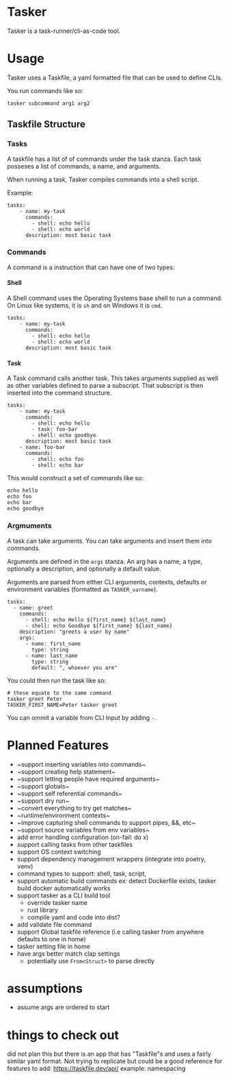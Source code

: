 # Tasker
Tasker is a task-runner/cli-as-code tool.

# Usage
Tasker uses a Taskfile, a yaml formatted file that can be used to define CLIs.

You run commands like so:
```
tasker subcommand arg1 arg2
```

## Taskfile Structure
### Tasks
A taskfile has a list of of commands under the task stanza. Each task posseses a list of commands, a name, and arguments.

When running a task, Tasker compiles commands into a shell script.

Example:
```
tasks:
    - name: my-task
      commands:
        - shell: echo hello
        - shell: echo world
      description: most basic task
```
### Commands
A command is a instruction that can have one of two types:
#### Shell
A Shell command uses the Operating Systems base shell to run a command. On Linux like systems, it is `sh` and on Windows it is `cmd`.

```
tasks:
    - name: my-task
      commands:
        - shell: echo hello
        - shell: echo world
      description: most basic task
```
#### Task
A Task command calls another task. This takes arguments supplied as well as other variables defined to parse a subscript. That subscript is then inserted into the command structure.

```
tasks:
    - name: my-task
      commands:
        - shell: echo hello
        - task: foo-bar
        - shell: echo goodbye
      description: most basic task
    - name: foo-bar
      commands:
        - shell: echo foo
        - shell: echo bar
```

This would construct a set of commands like so:
```
echo hello
echo foo
echo bar
echo goodbye
```

### Argmuments
A task can take arguments. You can take arguments and insert them into commands.

Arguments are defined in the `args` stanza. An arg has a name, a type, optionally a description, and optionally a default value.

Arguments are parsed from either CLI arguments, contexts, defaults or environment variables (formatted as `TASKER_varname`).

```
tasks:
  - name: greet
    commands:
      - shell: echo Hello ${first_name} ${last_name}
      - shell: echo Goodbye ${first_name} ${last_name}
    description: "greets a user by name"
    args:
      - name: first_name
        type: string
      - name: last_name
        type: string
        default: ", whoever you are"
```

You could then run the task like so:
```
# these equate to the same command
tasker greet Peter
TASKER_FIRST_NAME=Peter tasker greet
```

You can ommit a variable from CLI Input by adding `-`.

# Planned Features
- ~support inserting variables into commands~
- ~support creating help statement~
- ~support letting people have required arguments~
- ~support globals~
- ~support self referential commands~
- ~support dry run~
- ~convert everything to try get matches~
- ~runtime/environment contexts~
- ~improve capturing shell commands to support pipes, &&, etc~
- ~support source variables from env variables~
- add error handling configuration (on-fail: do x)
- support calling tasks from other taskfiles
- support OS context switching
- support dependency management wrappers (integrate into poetry, venv)
- command types to support: shell, task, script,
- support automatic build commands ex: detect Dockerfile exists, tasker build docker automatically works
- support tasker as a CLI build tool
    - override tasker name
    - rust library
    - compile yaml and code into dist?
- add validate file command
- support Global taskfile reference (i.e calling tasker from anywhere defaults to one in home)
- tasker setting file in home
- have args better match clap settings
  - potentially use `From<Struct>` to parse directly

# assumptions
- assume args are ordered to start

# things to check out
did not plan this but there is an app that has "Taskfile"s and uses a fairly similar yaml format. Not trying to replicate but could be a good reference for features to add: https://taskfile.dev/api/
example: namespacing